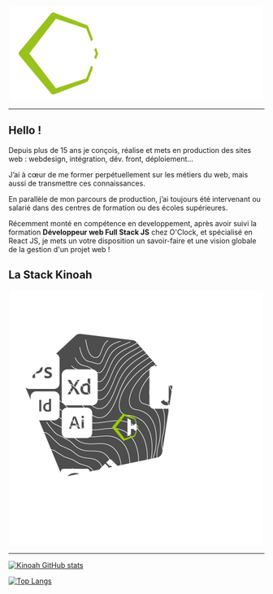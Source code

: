 <p align="center">
<img src="img/kinoah-logo-full-white.png" alt="Kinoah Logo" width="500px">
</p>

---

## **Hello !**

Depuis plus de 15 ans je conçois, réalise et mets en production des sites web :
webdesign, intégration, dév. front, déploiement...

J’ai à cœur de me former perpétuellement sur les métiers du web, mais aussi de transmettre ces connaissances.

En parallèle de mon parcours de production, j’ai toujours été intervenant ou salarié dans des centres de formation ou des écoles supérieures.

Récemment monté en compétence en developpement, après avoir suivi la formation **Développeur web Full Stack JS** chez O'Clock, et spécialisé en React JS, je mets un votre disposition un savoir-faire et une vision globale de la gestion d'un projet web !



## La Stack **Kinoah**

<p align="center">
<img src="img/stack-kinoah.png" alt="Kinoah Stack">
</p>

---

[![Kinoah GitHub stats](https://github-readme-stats.vercel.app/api?username=Tom-Roche-kinoah&show_icons=true&theme=dark&icon_color=9AC31C&include_all_commits=true&count_private=true&hide_border=true)](https://github.com/Tom-Roche-kinoah/github-readme-stats)

[![Top Langs](https://github-readme-stats.vercel.app/api/top-langs/?username=Tom-Roche-kinoah&show_icons=true&theme=dark&icon_color=9AC31C&include_all_commits=true&count_private=true&hide_border=true&layout=compact)](https://github.com/Tom-Roche-kinoah/github-readme-stats)
